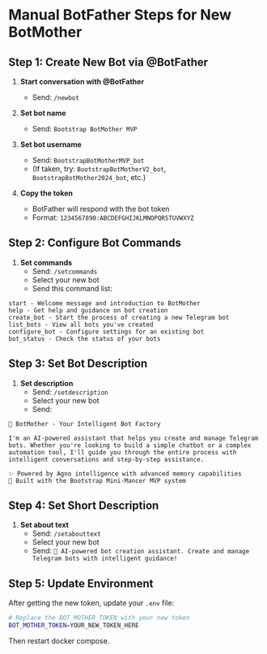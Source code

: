 # Manual BotFather Steps for New BotMother

## Step 1: Create New Bot via @BotFather

1. **Start conversation with @BotFather**
   - Send: `/newbot`

2. **Set bot name**
   - Send: `Bootstrap BotMother MVP`

3. **Set bot username**
   - Send: `BootstrapBotMotherMVP_bot`
   - (If taken, try: `BootstrapBotMotherV2_bot`, `BootstrapBotMother2024_bot`, etc.)

4. **Copy the token**
   - BotFather will respond with the bot token
   - Format: `1234567890:ABCDEFGHIJKLMNOPQRSTUVWXYZ`

## Step 2: Configure Bot Commands

1. **Set commands**
   - Send: `/setcommands`
   - Select your new bot
   - Send this command list:

```
start - Welcome message and introduction to BotMother
help - Get help and guidance on bot creation
create_bot - Start the process of creating a new Telegram bot
list_bots - View all bots you've created
configure_bot - Configure settings for an existing bot
bot_status - Check the status of your bots
```

## Step 3: Set Bot Description

1. **Set description**
   - Send: `/setdescription`
   - Select your new bot
   - Send:

```
🤖 BotMother - Your Intelligent Bot Factory

I'm an AI-powered assistant that helps you create and manage Telegram bots. Whether you're looking to build a simple chatbot or a complex automation tool, I'll guide you through the entire process with intelligent conversations and step-by-step assistance.

✨ Powered by Agno intelligence with advanced memory capabilities
🔧 Built with the Bootstrap Mini-Mancer MVP system
```

## Step 4: Set Short Description

1. **Set about text**
   - Send: `/setabouttext`
   - Select your new bot
   - Send: `🤖 AI-powered bot creation assistant. Create and manage Telegram bots with intelligent guidance!`

## Step 5: Update Environment

After getting the new token, update your `.env` file:

```bash
# Replace the BOT_MOTHER_TOKEN with your new token
BOT_MOTHER_TOKEN=YOUR_NEW_TOKEN_HERE
```

Then restart docker compose.